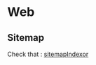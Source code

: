 <!--
Created by Its-Just-Nans - https://github.com/Its-Just-Nans
Copyright Its-Just-Nans
--->

# Web

## Sitemap

Check that : [sitemapIndexor](https://github.com/Its-Just-Nans/tests/tree/main/python/sitemap-indexor/)

